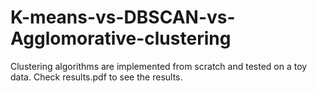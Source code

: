 # K-means-vs-DBSCAN-vs-Agglomorative-clustering
Clustering algorithms are implemented from scratch and tested on a toy data.
Check results.pdf to see the results.
